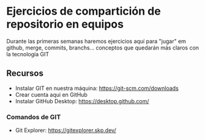 # Ejercicios de compartición de repositorio en equipos
Durante las primeras semanas haremos ejercicios aquí para "jugar" em github, merge, commits, branchs... conceptos que quedarán más claros con la tecnología GIT

## Recursos
- Instalar GIT en nuestra máquina: https://git-scm.com/downloads
- Crear cuenta aqui en GitHub
- Instalar GitHub Desktop: https://desktop.github.com/

### Comandos de GIT
- Git Explorer: https://gitexplorer.skp.dev/
